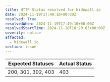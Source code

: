 ```yaml
---
title: HTTP Status resolved for hidewall.io
date: 2024-11-19T17:49:10+00:00Z
resolved: True
resolvedWhen: 2024-11-19T17:49:10+00:00Z
resolvedStartTime: 2024-11-18T10:20:03+00:00Z
severity: notice
affected:
  - hidewall.io
section: issue
---
```


| Expected Statuses | Actual Status  |
|-------------------|----------------|
| 200, 301, 302, 403 | 403 |
